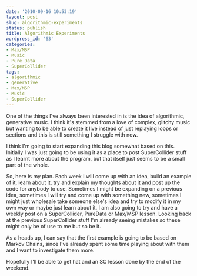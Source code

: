 ```yaml
---
date: '2010-09-16 10:53:19'
layout: post
slug: algorithmic-experiments
status: publish
title: Algorithmic Experiments
wordpress_id: '63'
categories:
- Max/MSP
- Music
- Pure Data
- SuperCollider
tags:
- algorithmic
- generative
- Max/MSP
- Music
- SuperCollider
---
```


One of the things I've always been interested in is the idea of algorithmic, generative music. I think it's stemmed from a love of complex, glitchy music but wanting to be able to create it live instead of just replaying loops or sections and this is still something I struggle with now.

I think I'm going to start expanding this blog somewhat based on this. Initially I was just going to be using it as a place to post SuperCollider stuff as I learnt more about the program, but that itself just seems to be a small part of the whole.

So, here is my plan. Each week I will come up with an idea, build an example of it, learn about it, try and explain my thoughts about it and post up the code for anybody to use. Sometimes I might be expanding on a previous idea, sometimes I will try and come up with something new, sometimes I might just wholesale take someone else's idea and try to modify it in my own way or maybe just learn about it. I am also going to try and have a weekly post on a SuperCollider, PureData or Max/MSP lesson. Looking back at the previous SuperCollider stuff I'm already seeing mistakes so these might only be of use to me but so be it.

As a heads up, I can say that the first example is going to be based on Markov Chains, since I've already spent some time playing about with them and I want to investigate them more.

Hopefully I'll be able to get hat and an SC lesson done by the end of the weekend.
